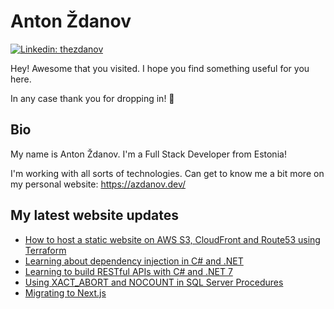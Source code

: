 # Anton Ždanov

[![Linkedin: thezdanov](https://img.shields.io/badge/-Anton%20Ždanov-blue?style=flat-square&logo=Linkedin&logoColor=white&link=https://www.linkedin.com/in/azdanov/)](https://www.linkedin.com/in/azdanov/)

Hey! Awesome that you visited. I hope you find something useful for you here.

In any case thank you for dropping in! 🙂

## Bio

My name is Anton Ždanov. I'm a Full Stack Developer from Estonia!

I'm working with all sorts of technologies. Can get to know me a bit more on my personal website: https://azdanov.dev/

## My latest website updates
<!-- BLOG-POST-LIST:START -->
- [How to host a static website on AWS S3, CloudFront and Route53 using Terraform](https://azdanov.dev/articles/aws-terraform-static-website)
- [Learning about dependency injection in C# and .NET](https://azdanov.dev/articles/learning-about-dependeny-injection-in-csharp-and-dotnet)
- [Learning to build RESTful APIs with C# and .NET 7](https://azdanov.dev/articles/first-steps-restful-api-dotnet)
- [Using XACT_ABORT and NOCOUNT in SQL Server Procedures](https://azdanov.dev/articles/using-xact-abort-and-nocount-in-sql-server)
- [Migrating to Next.js](https://azdanov.dev/articles/migrating-to-nextjs)
<!-- BLOG-POST-LIST:END -->
